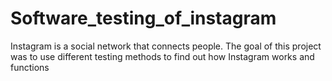 # Software_testing_of_instagram
 Instagram is a social network that connects people. The goal of this project was to use different testing methods to find out how Instagram works and functions
